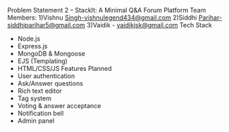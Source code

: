 Problem Statement 2 – StackIt: A Minimal Q&A Forum Platform
Team Members: 1)Vishnu Singh-vishnulegend434@gmail.com
              2)Siddhi Parihar-siddhiparihar5@gmail.com
              3)Vaidik - vaidikjsk@gmail.com
Tech Stack
- Node.js
- Express.js
- MongoDB & Mongoose
- EJS (Templating)
- HTML/CSS/JS
  Features Planned
- User authentication
- Ask/Answer questions
- Rich text editor
- Tag system
- Voting & answer acceptance
- Notification bell
- Admin panel
